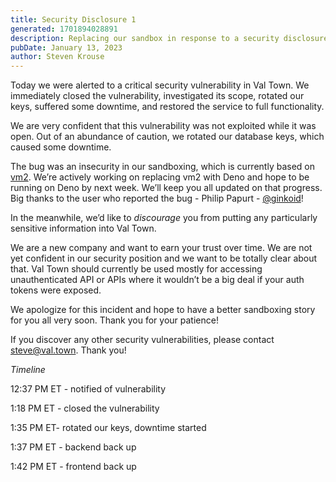 ```yaml
---
title: Security Disclosure 1
generated: 1701894028891
description: Replacing our sandbox in response to a security disclosure
pubDate: January 13, 2023
author: Steven Krouse
---
```


Today we were alerted to a critical security vulnerability in Val Town. We immediately closed the vulnerability, investigated its scope, rotated our keys, suffered some downtime, and restored the service to full functionality.

We are very confident that this vulnerability was not exploited while it was open. Out of an abundance of caution, we rotated our database keys, which caused some downtime.

The bug was an insecurity in our sandboxing, which is currently based on [vm2](https://github.com/patriksimek/vm2). We’re actively working on replacing vm2 with Deno and hope to be running on Deno by next week. We’ll keep you all updated on that progress. Big thanks to the user who reported the bug - Philip Papurt - [@ginkoid](https://github.com/ginkoid)!

In the meanwhile, we’d like to *discourage* you from putting any particularly sensitive information into Val Town.

We are a new company and want to earn your trust over time. We are not yet confident in our security position and we want to be totally clear about that. Val Town should currently be used mostly for accessing unauthenticated API or APIs where it wouldn’t be a big deal if your auth tokens were exposed.

We apologize for this incident and hope to have a better sandboxing story for you all very soon. Thank you for your patience!

If you discover any other security vulnerabilities, please contact steve@val.town. Thank you!

*Timeline*

12:37 PM ET - notified of vulnerability

1:18 PM ET - closed the vulnerability

1:35 PM ET- rotated our keys, downtime started

1:37 PM ET - backend back up

1:42 PM ET - frontend back up
